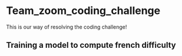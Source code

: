 # Team_zoom_coding_challenge
This is our way of resolving the coding challenge! 
## Training a model to compute french difficulty
